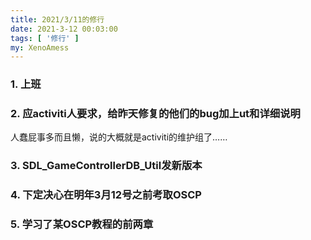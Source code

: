 ```yaml
---
title: 2021/3/11的修行
date: 2021-3-12 00:03:00
tags: [ '修行' ]
my: XenoAmess
---
```


### 1. 上班

### 2. 应activiti人要求，给昨天修复的他们的bug加上ut和详细说明

人蠢屁事多而且懒，说的大概就是activiti的维护组了……

### 3. SDL_GameControllerDB_Util发新版本

### 4. 下定决心在明年3月12号之前考取OSCP

### 5. 学习了某OSCP教程的前两章
